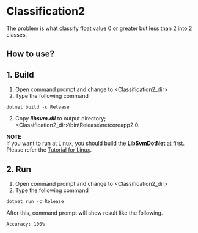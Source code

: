 ﻿# Classification2
 
The problem is what classify float value 0 or greater but less than 2 into 2 classes.

## How to use?

## 1. Build

1. Open command prompt and change to &lt;Classification2_dir&gt;
1. Type the following command
````
dotnet build -c Release
````
2. Copy ***libsvm.dll*** to output directory; &lt;Classification2_dir&gt;\bin\Release\netcoreapp2.0.

**NOTE**  
If you want to run at Linux, you should build the **LibSvmDotNet** at first.  
Please refer the [Tutorial for Linux](https://github.com/takuya-takeuchi/LibSvmDotNet/wiki/Tutorial-for-Linux).


## 2. Run

1. Open command prompt and change to &lt;Classification2_dir&gt;
1. Type the following command
````
dotnet run -c Release
````
After this, command prompt will show result like the following.
````
Accuracy: 100%
````